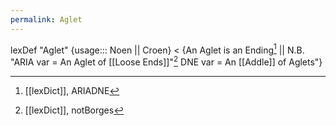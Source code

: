 ```yaml
---
permalink: Aglet
---
```

lexDef "Aglet" {usage::: Noen || Croen} < {An Aglet is an Ending[^AgletNoen] || N.B. "ARIA var = An Aglet of [[Loose Ends]]"[^AgletCroen] DNE var = An [[Addle]] of Aglets"}
 
[^AgletNoen]: [[lexDict]], ARIADNE
[^AgletCroen]: [[lexDict]], notBorges
